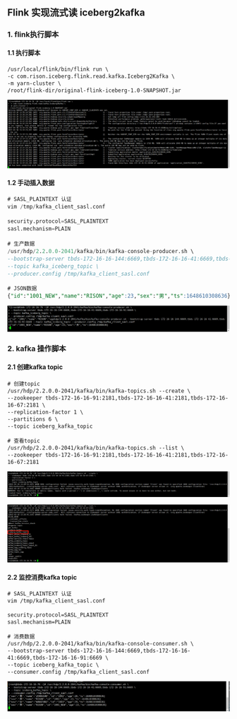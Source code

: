 ## Flink 实现流式读 iceberg2kafka

### 1. flink执行脚本

#### 1.1 执行脚本

``````shell
/usr/local/flink/bin/flink run \
-c com.rison.iceberg.flink.read.kafka.Iceberg2Kafka \
-m yarn-cluster \
/root/flink-dir/original-flink-iceberg-1.0-SNAPSHOT.jar
``````

![image-20220330133756690](pic/image-20220330133756690.png)

#### 1.2 手动插入数据

``````sql
# SASL_PLAINTEXT 认证
vim /tmp/kafka_client_sasl.conf

security.protocol=SASL_PLAINTEXT
sasl.mechanism=PLAIN

# 生产数据
/usr/hdp/2.2.0.0-2041/kafka/bin/kafka-console-producer.sh \
--bootstrap-server tbds-172-16-16-144:6669,tbds-172-16-16-41:6669,tbds-172-16-16-91:6669 \
--topic kafka_iceberg_topic \
--producer.config /tmp/kafka_client_sasl.conf

# JSON数据
{"id":"1001_NEW","name":"RISON","age":23,"sex":"男","ts":1648610308636}
``````

![image-20220330140045148](pic/image-20220330140045148.png)

### 2.  kafka 操作脚本

#### 2.1 创建kafka topic

``````shell
# 创建topic
/usr/hdp/2.2.0.0-2041/kafka/bin/kafka-topics.sh --create \
--zookeeper tbds-172-16-16-91:2181,tbds-172-16-16-41:2181,tbds-172-16-16-67:2181 \
--replication-factor 1 \
--partitions 6 \
--topic iceberg_kafka_topic

# 查看topic
/usr/hdp/2.2.0.0-2041/kafka/bin/kafka-topics.sh --list \
--zookeeper tbds-172-16-16-91:2181,tbds-172-16-16-41:2181,tbds-172-16-16-67:2181
``````

![image-20220330132829338](pic/image-20220330132829338.png)

![image-20220330132913458](pic/image-20220330132913458.png)

#### 2.2 监控消费kafka topic

``````shell
# SASL_PLAINTEXT 认证
vim /tmp/kafka_client_sasl.conf

security.protocol=SASL_PLAINTEXT
sasl.mechanism=PLAIN

# 消费数据
/usr/hdp/2.2.0.0-2041/kafka/bin/kafka-console-consumer.sh \
--bootstrap-server tbds-172-16-16-144:6669,tbds-172-16-16-41:6669,tbds-172-16-16-91:6669 \
--topic iceberg_kafka_topic \
--consumer.config /tmp/kafka_client_sasl.conf
``````

![image-20220330135914894](pic/image-20220330135914894.png)





